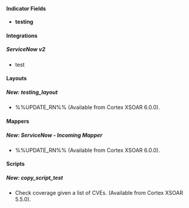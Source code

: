 
#### Indicator Fields
- **testing**

#### Integrations
##### ServiceNow v2
- test

#### Layouts
##### New: testing_layout
- %%UPDATE_RN%% (Available from Cortex XSOAR 6.0.0).

#### Mappers
##### New: ServiceNow - Incoming Mapper
- %%UPDATE_RN%% (Available from Cortex XSOAR 6.0.0).

#### Scripts
##### New: copy_script_test
- Check coverage given a list of CVEs. (Available from Cortex XSOAR 5.5.0).
